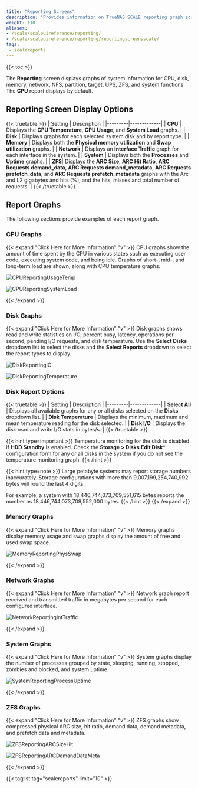 ```yaml
---
title: "Reporting Screens"
description: "Provides information on TrueNAS SCALE reporting graph screens and settings."
weight: 110
aliases:
- /scale/scaleuireference/reporting/
- /scale/scaleuireference/reporting/reportingscreensscale/
tags:
 - scalereports
---
```


{{< toc >}}

The **Reporting** screen displays graphs of system information for CPU, disk, memory, network, NFS, partition, target, UPS, ZFS, and system functions. The **CPU** report displays by default.

## Reporting Screen Display Options

{{< truetable >}}
| Setting | Description |
|---------|-------------|
| **CPU** | Displays the **CPU Temperature**, **CPU Usage**, and **System Load** graphs. |
| **Disk** | Displays graphs for each selected system disk and by report type. |
| **Memory** | Displays both the **Physical memory utilization** and **Swap utilization** graphs. |
| **Network** | Displays an **Interface Traffic** graph for each interface in the system. |
| **System** | Displays both the **Processes** and **Uptime** graphs. |
| **ZFS**| Displays the **ARC Size**, **ARC Hit Ratio**, **ARC Requests demand_data**, **ARC Requests demand_metadata**, **ARC Requests prefetch_data**, and **ARC Requests prefetch_metadata** graphs with the Arc and L2 gigabytes and hits (%), and the hits, misses and total number of requests. |
{{< /truetable >}}

## Report Graphs
The following sections provide examples of each report graph.
### CPU Graphs
{{< expand "Click Here for More Information" "v" >}}
CPU graphs show the amount of time spent by the CPU in various states such as executing user code, executing system code, and being idle.
Graphs of short-, mid-, and long-term load are shown, along with CPU temperature graphs.

![CPUReportingUsageTemp](/images/SCALE/23.10/CPUReportingUsageTemp.png "CPU Reporting Usage and Temperature")

![CPUReportingSystemLoad](/images/SCALE/23.10/CPUReportingSystemLoad.png "CPU Reporting System Load")

{{< /expand >}}
### Disk Graphs
{{< expand "Click Here for More Information" "v" >}}
Disk graphs shows read and write statistics on I/O, percent busy, latency, operations per second, pending I/O requests, and disk temperature.
Use the **Select Disks** dropdown list to select the disks and the **Select Reports** dropdown to select the report types to display.

![DiskReportingIO](/images/SCALE/23.10/DiskReportingIO.png "Disks Reporting I/O")

![DiskReportingTemperature](/images/SCALE/23.10/DiskReportingTemperature.png "Disks Reporting Temperature")

### Disk Report Options

{{< truetable >}}
| Setting | Description |
|---------|-------------|
| **Select All** | Displays all available graphs for any or all disks selected on the **Disks** dropdown list. |
| **Disk Temperature** | Displays the minimum, maximum and mean temperature reading for the disk selected. |
| **Disk I/O** | Displays the disk read and write I/O stats in bytes/s. |
{{< /truetable >}}

{{< hint type=important >}}
Temperature monitoring for the disk is disabled if **HDD Standby** is enabled. Check the **Storage > Disks** **Edit Disk*** configuration form for any or all disks in the system if you do not see the temperature monitoring graph.
{{< /hint >}}

{{< hint type=note >}}
Large petabyte systems may report storage numbers inaccurately. Storage configurations with more than 9,007,199,254,740,992 bytes will round the last 4 digits.

For example, a system with 18,446,744,073,709,551,615 bytes reports the number as 18,446,744,073,709,552,000 bytes.
{{< /hint >}}
{{< /expand >}}
### Memory Graphs
{{< expand "Click Here for More Information" "v" >}}
Memory graphs display memory usage and swap graphs display the amount of free and used swap space.

![MemoryReportingPhysSwap](/images/SCALE/23.10/MemoryReportingPhysSwap.png "Memory Reporting Physical and Swap")

{{< /expand >}}
### Network Graphs
{{< expand "Click Here for More Information" "v" >}}
Network graph report received and transmitted traffic in megabytes per second for each configured interface.

![NetworkReportingIntTraffic](/images/SCALE/23.10/NetworkReportingIntTraffic.png "Network Reporting")

{{< /expand >}}
### System Graphs
{{< expand "Click Here for More Information" "v" >}}
System graphs display the number of processes grouped by state, sleeping, running, stopped, zombies and blocked, and system uptime.

![SystemReportingProcessUptime](/images/SCALE/23.10/SystemReportingProcessUptime.png "System Reporting")

{{< /expand >}}

### ZFS Graphs
{{< expand "Click Here for More Information" "v" >}}
ZFS graphs show compressed physical ARC size, hit ratio, demand data, demand metadata, and prefetch data and metadata.

![ZFSReportingARCSizeHit](/images/SCALE/23.10/ZFSReportingActualHitsHitsRate.png "ZFS Reporting ARC Actual Cache Hits Rate and and ARC Hit Rate")

![ZFSReportingARCDemandDataMeta](/images/SCALE/23.10/ZFSReportingARCSizeResult.png "ZFS Reporting ARC Size and ARC Result")

{{< /expand >}}

{{< taglist tag="scalereports" limit="10" >}}
